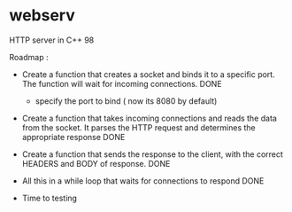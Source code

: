 # webserv
HTTP server in C++ 98

Roadmap :

- Create a function that creates a socket and binds it to a specific port. The function will wait for incoming connections. DONE
    - specify the port to bind ( now its 8080 by default)

- Create a function that takes incoming connections and reads the data from the socket. It parses the HTTP request and determines the appropriate response DONE

- Create a function that sends the response to the client, with the correct HEADERS and BODY of response. DONE

- All this in a while loop that waits for connections to respond DONE

- Time to testing
